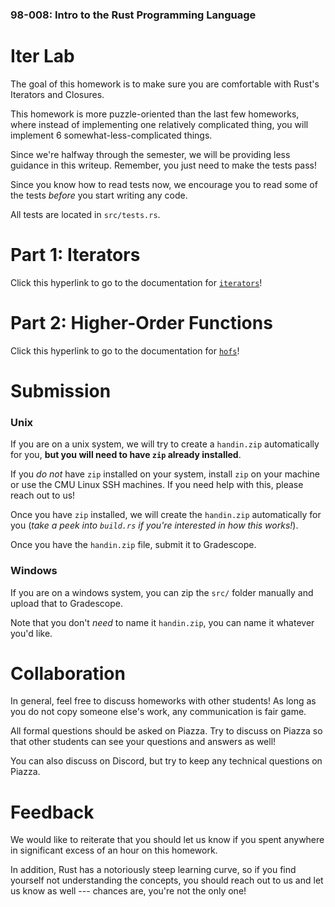 ### 98-008: Intro to the Rust Programming Language



# Iter Lab

The goal of this homework is to make sure you are comfortable with Rust's Iterators and Closures.

This homework is more puzzle-oriented than the last few homeworks, where instead of implementing
one relatively complicated thing, you will implement 6 somewhat-less-complicated things.

Since we're halfway through the semester, we will be providing less guidance in this writeup.
Remember, you just need to make the tests pass!

Since you know how to read tests now, we encourage you to read some of the tests
_before_ you start writing any code.

All tests are located in `src/tests.rs`.



# Part 1: Iterators

Click this hyperlink to go to the documentation for [`iterators`](crate::iterators)!



# Part 2: Higher-Order Functions

Click this hyperlink to go to the documentation for [`hofs`](crate::hofs)!



# Submission


### Unix

If you are on a unix system, we will try to create a `handin.zip` automatically for you,
**but you will need to have `zip` already installed**.

If you _do not_ have `zip` installed on your system,
install `zip` on your machine or use the CMU Linux SSH machines.
If you need help with this, please reach out to us!

Once you have `zip` installed, we will create the `handin.zip` automatically for you
(_take a peek into `build.rs` if you're interested in how this works!_).

Once you have the `handin.zip` file, submit it to Gradescope.


### Windows

If you are on a windows system, you can zip the `src/` folder manually
and upload that to Gradescope.

Note that you don't _need_ to name it `handin.zip`, you can name it whatever you'd like.



# Collaboration

In general, feel free to discuss homeworks with other students!
As long as you do not copy someone else's work, any communication is fair game.

All formal questions should be asked on Piazza. Try to discuss on Piazza so that
other students can see your questions and answers as well!

You can also discuss on Discord, but try to keep any technical questions on Piazza.



# Feedback

We would like to reiterate that you should let us know if you spent
anywhere in significant excess of an hour on this homework.

In addition, Rust has a notoriously steep learning curve,
so if you find yourself not understanding the concepts,
you should reach out to us and let us know as well ---
chances are, you're not the only one!
